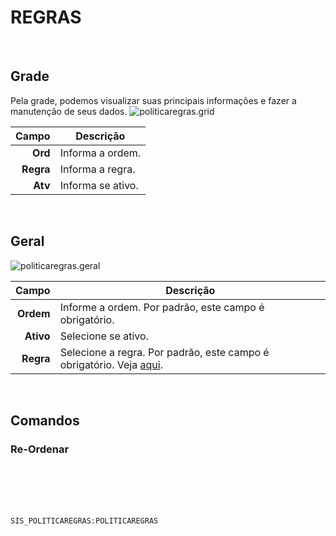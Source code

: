# REGRAS
<br>

## Grade
Pela grade, podemos visualizar suas principais informações e fazer a manutenção de seus dados.
![politicaregras.grid](https://raw.githubusercontent.com/netforcews/docs-siscom/master/geral/imagens/politicaregras.grid.png)

Campo | Descrição
--:|---
**Ord** | Informa a ordem.
**Regra** | Informa a regra.
**Atv** | Informa se ativo.
<br>

## Geral
![politicaregras.geral](https://raw.githubusercontent.com/netforcews/docs-siscom/master/geral/imagens/politicaregras.geral.png)

Campo | Descrição
--:|---
**Ordem** | Informe a ordem. Por padrão, este campo é obrigatório.
**Ativo** | Selecione se ativo.
**Regra** | Selecione a regra. Por padrão, este campo é obrigatório. Veja [aqui](/desenvolvimento/regrasnegociais.md).
<br>

## Comandos
### Re-Ordenar
<br>
<br>
<br>
<br>

```SIS_POLITICAREGRAS:POLITICAREGRAS```
